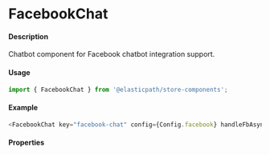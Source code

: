 # FacebookChat

#### Description

Chatbot component for Facebook chatbot integration support.

#### Usage

```js
import { FacebookChat } from '@elasticpath/store-components';
```

#### Example

```js
<FacebookChat key="facebook-chat" config={Config.facebook} handleFbAsyncInit={handleFbAsyncInit} />
```

#### Properties

<!-- PROPS -->
